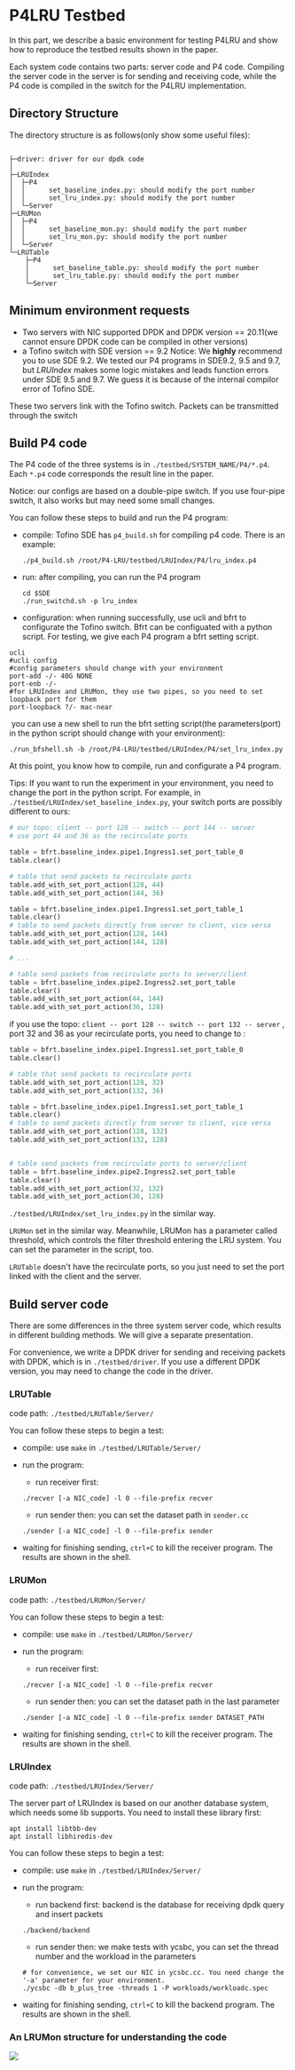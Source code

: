# P4LRU Testbed

In this part, we describe a basic environment for testing P4LRU and show how to reproduce the testbed results shown in the paper.

Each system code contains two parts: server code and P4 code. Compiling the server code in the server is for sending and receiving code, while the P4 code is compiled in the switch for the P4LRU implementation.



## Directory Structure

The directory structure is as follows(only show some useful files): 

```

├─driver: driver for our dpdk code
│
├─LRUIndex
│  ├─P4
│  │      set_baseline_index.py: should modify the port number 
│  │      set_lru_index.py: should modify the port number 
│  └─Server
├─LRUMon
│  ├─P4
│  │      set_baseline_mon.py: should modify the port number 
│  │      set_lru_mon.py: should modify the port number 
│  └─Server
└─LRUTable
    ├─P4
    │      set_baseline_table.py: should modify the port number 
    │      set_lru_table.py: should modify the port number 
    └─Server
```



## Minimum environment requests

+ Two servers with NIC supported DPDK and DPDK version == 20.11(we cannot ensure DPDK code can be compiled in other versions)
+ a  Tofino switch with SDE version == 9.2 
Notice: We **highly** recommend you to use SDE 9.2. We tested our P4 programs in SDE9.2, 9.5 and 9.7, but *LRUIndex* makes some logic mistakes and leads function errors under SDE 9.5 and 9.7. We guess it is because of the internal compilor error of Tofino SDE.

These two servers link with the Tofino switch. Packets can be transmitted through the switch



## Build P4 code

The P4 code of the three systems is in `./testbed/SYSTEM_NAME/P4/*.p4`. Each `*.p4` code corresponds the result line in the paper.

Notice: our configs are based on a double-pipe switch. If you use four-pipe switch, it also works but may need some small changes.

You can follow these steps to build and run the P4 program:

+ compile: Tofino SDE has `p4_build.sh` for compiling p4 code. There is an example:

  ```shell
  ./p4_build.sh /root/P4-LRU/testbed/LRUIndex/P4/lru_index.p4
  ```

+ run:  after compiling, you can run the P4 program

  ```shell
  cd $SDE
  ./run_switchd.sh -p lru_index
  ```

+ configuration: when running successfully, use ucli and bfrt to configurate the Tofino switch. Bfrt can be configuated with a python script. For testing, we give each P4 program a bfrt setting script.

```shell
ucli
#ucli config
#config parameters should change with your environment
port-add -/- 40G NONE
port-enb -/-
#for LRUIndex and LRUMon, they use two pipes, so you need to set loopback port for them
port-loopback ?/- mac-near
```

​	you can use a new shell to run the bfrt setting script(the parameters(port) in the python script should change with your environment):

```shell
./run_bfshell.sh -b /root/P4-LRU/testbed/LRUIndex/P4/set_lru_index.py
```

At this point, you know how to compile, run and configurate a P4 program.



Tips: If you want to run the experiment in your environment, you need to change the port in the python script. For example, in `./testbed/LRUIndex/set_baseline_index.py`, your switch ports are possibly different to ours:

```python
# our topo: client -- port 128 -- switch -- port 144 -- server
# use port 44 and 36 as the recirculate ports

table = bfrt.baseline_index.pipe1.Ingress1.set_port_table_0
table.clear()

# table that send packets to recirculate ports
table.add_with_set_port_action(128, 44)
table.add_with_set_port_action(144, 36)

table = bfrt.baseline_index.pipe1.Ingress1.set_port_table_1
table.clear()
# table to send packets directly from server to client, vice versa
table.add_with_set_port_action(128, 144)
table.add_with_set_port_action(144, 128)

# ...

# table send packets from recirculate ports to server/client
table = bfrt.baseline_index.pipe2.Ingress2.set_port_table
table.clear()
table.add_with_set_port_action(44, 144)
table.add_with_set_port_action(36, 128)
```

if you use the topo: ` client -- port 128 -- switch -- port 132 -- server ` , port 32 and 36 as your recirculate ports, you need to change to :

```python
table = bfrt.baseline_index.pipe1.Ingress1.set_port_table_0
table.clear()

# table that send packets to recirculate ports
table.add_with_set_port_action(128, 32)
table.add_with_set_port_action(132, 36)

table = bfrt.baseline_index.pipe1.Ingress1.set_port_table_1
table.clear()
# table to send packets directly from server to client, vice versa
table.add_with_set_port_action(128, 132)
table.add_with_set_port_action(132, 128)


# table send packets from recirculate ports to server/client
table = bfrt.baseline_index.pipe2.Ingress2.set_port_table
table.clear()
table.add_with_set_port_action(32, 132)
table.add_with_set_port_action(36, 128)
```

`./testbed/LRUIndex/set_lru_index.py` in the similar way.

`LRUMon` set in the similar way. Meanwhile, LRUMon has a parameter called threshold, which controls the filter threshold entering the LRU system. You can set the parameter in the script, too.

`LRUTable` doesn't have the recirculate ports, so you just need to set the port linked with the client and the server.

## Build server code

There are some differences in the three system server code, which results in different building methods. We will give a separate presentation.

For convenience, we write a DPDK driver for sending and receiving packets with DPDK, which is in `./testbed/driver`. If you use a different DPDK version, you may need to change the code in the driver.



### LRUTable

code path: `./testbed/LRUTable/Server/`

You can follow these steps to begin a test:

+ compile: use `make` in `./testbed/LRUTable/Server/`

+ run the program:

  + run receiver first: 

  ```shell
  ./recver [-a NIC_code] -l 0 --file-prefix recver
  ```

  + run sender then: you can set the dataset path in `sender.cc`

  ```shell
  ./sender [-a NIC_code] -l 0 --file-prefix sender
  ```

+ waiting for finishing sending, `ctrl+C` to kill the receiver program. The results are shown in the shell.



### LRUMon

code path: `./testbed/LRUMon/Server/`

You can follow these steps to begin a test:

+ compile: use `make` in `./testbed/LRUMon/Server/`

+ run the program:

  + run receiver first: 

  ```shell
  ./recver [-a NIC_code] -l 0 --file-prefix recver
  ```

  + run sender then: you can set the dataset path in the last parameter

  ```shell
  ./sender [-a NIC_code] -l 0 --file-prefix sender DATASET_PATH
  ```

+ waiting for finishing sending, `ctrl+C` to kill the receiver program. The results are shown in the shell.


### LRUIndex

code path: `./testbed/LRUIndex/Server/`

The server part of LRUIndex is based on our another database system, which needs some lib supports. You need to install these library first:
```shell
apt install libtbb-dev
apt install libhiredis-dev
```

You can follow these steps to begin a test:

+ compile: use `make` in `./testbed/LRUIndex/Server/`

+ run the program:

  + run backend first: backend is the database for receiving dpdk query and insert packets

  ```shell
  ./backend/backend
  ```

  + run sender then: we make tests with ycsbc, you can set the thread number and the workload in the parameters

  ```shell
  # for convenience, we set our NIC in ycsbc.cc. You need change the '-a' parameter for your environment.
  ./ycsbc -db b_plus_tree -threads 1 -P workloads/workloadc.spec
  ```

+ waiting for finishing sending, `ctrl+C` to kill the backend program. The results are shown in the shell.



### An LRUMon structure for understanding the code

![](./LRUMon_structure.png)
